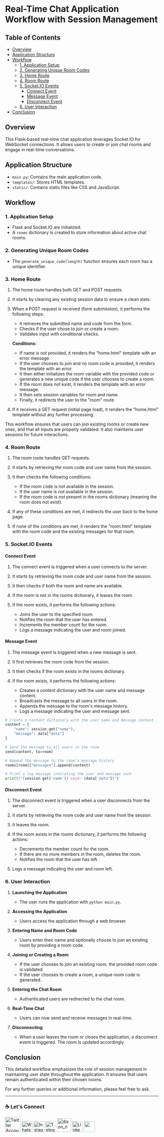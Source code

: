 # Real-Time Chat Application Workflow with Session Management

## Table of Contents

- [Overview](#overview)
- [Application Structure](#application-structure)
- [Workflow](#workflow)
  - [1. Application Setup](#1-application-setup)
  - [2. Generating Unique Room Codes](#2-generating-unique-room-codes)
  - [3. Home Route](#3-home-route)
  - [4. Room Route](#4-room-route)
  - [5. Socket.IO Events](#5-socketio-events)
    - [Connect Event](#connect-event)
    - [Message Event](#message-event)
    - [Disconnect Event](#disconnect-event)
  - [6. User Interaction](#6-user-interaction)
- [Conclusion](#conclusion)

## Overview

This Flask-based real-time chat application leverages Socket.IO for WebSocket connections. It allows users to create or join chat rooms and engage in real-time conversations.

## Application Structure

- `main.py`: Contains the main application code.
- `templates/`: Stores HTML templates.
- `static/`: Contains static files like CSS and JavaScript.

## Workflow

### 1. Application Setup

- Flask and Socket.IO are initialized.
- A `rooms` dictionary is created to store information about active chat rooms.

### 2. Generating Unique Room Codes

- The `generate_unique_code(length)` function ensures each room has a unique identifier.

### 3. Home Route

1. The home route handles both GET and POST requests.

2. It starts by clearing any existing session data to ensure a clean slate.

3. When a POST request is received (form submission), it performs the following steps:

   - It retrieves the submitted name and code from the form.
   - Checks if the user chose to join or create a room.
   - Validates input with conditional checks.
   
   <strong>Conditions:</strong>
   - If name is not provided, it renders the "home.html" template with an error message.
   - If the user chooses to join and no room code is provided, it renders the template with an error.
   - It then either initializes the room variable with the provided code or generates a new unique code if the user chooses to create a room.
   - If the room does not exist, it renders the template with an error message.
   - It then sets session variables for room and name.
   - Finally, it redirects the user to the "room" route.

4. If it receives a GET request (initial page load), it renders the "home.html" template without any further processing.

This workflow ensures that users can join existing rooms or create new ones, and that all inputs are properly validated. It also maintains user sessions for future interactions.


### 4. Room Route

1. The room route handles GET requests.

2. It starts by retrieving the room code and user name from the session.

3. It then checks the following conditions:

    - If the room code is not available in the session.
    - If the user name is not available in the session.
    - If the room code is not present in the rooms dictionary (meaning the room does not exist).

4. If any of these conditions are met, it redirects the user back to the home page.

5. If none of the conditions are met, it renders the "room.html" template with the room code and the existing messages for that room.


### 5. Socket.IO Events

#### Connect Event

1. The connect event is triggered when a user connects to the server.

2. It starts by retrieving the room code and user name from the session.

3. It then checks if both the room and name are available.

4. If the room is not in the rooms dictionary, it leaves the room.

5. If the room exists, it performs the following actions:

   - Joins the user to the specified room.
   - Notifies the room that the user has entered.
   - Increments the member count for the room.
   - Logs a message indicating the user and room joined.


#### Message Event

1. The message event is triggered when a new message is sent.

2. It first retrieves the room code from the session.

3. It then checks if the room exists in the rooms dictionary.

4. If the room exists, it performs the following actions:

   - Creates a content dictionary with the user name and message content.
   - Broadcasts the message to all users in the room.
   - Appends the message to the room's message history.
   - Logs a message indicating the user and message sent.

```python
# Create a content dictionary with the user name and message content
content = {
    "name": session.get("name"),
    "message": data["data"]
}

# Send the message to all users in the room
send(content, to=room)

# Append the message to the room's message history
rooms[room]["messages"].append(content)

# Print a log message indicating the user and message sent
print(f"{session.get('name')} said: {data['data']}")
````

#### Disconnect Event

1. The disconnect event is triggered when a user disconnects from the server.

2. It starts by retrieving the room code and user name from the session.

3. It leaves the room.

4. If the room exists in the rooms dictionary, it performs the following actions:

   - Decrements the member count for the room.
   - If there are no more members in the room, deletes the room.
   - Notifies the room that the user has left.

5. Logs a message indicating the user and room left.


### 6. User Interaction

1. **Launching the Application**
   - The user runs the application with `python main.py`.

2. **Accessing the Application**
   - Users access the application through a web browser.

3. **Entering Name and Room Code**
   - Users enter their name and optionally choose to join an existing room by providing a room code.

4. **Joining or Creating a Room**
   - If the user chooses to join an existing room, the provided room code is validated.
   - If the user chooses to create a room, a unique room code is generated.

5. **Entering the Chat Room**
   - Authenticated users are redirected to the chat room.

6. **Real-Time Chat**
   - Users can now send and receive messages in real-time.

7. **Disconnecting**
   - When a user leaves the room or closes the application, a disconnect event is triggered. The room is updated accordingly.

## Conclusion

This detailed workflow emphasizes the role of session management in maintaining user state throughout the application. It ensures that users remain authenticated within their chosen rooms.

For any further queries or additional information, please feel free to ask.

---
### ☕ Let's Connect
<a href="https://twitter.com/dixon1099"><img src="https://user-images.githubusercontent.com/74038190/241765460-cc4fe88c-7f7a-41d8-b449-34b7a178c1c6.gif" alt="Twitter Account" width="50"/></a>
<a href ="https://wa.me/+918838882908"><img src="https://github.com/dixon66/dixon66/blob/main/whatsapp-icon.svg" alt="Whatsapp Account" width="35"/></a>
<a href="https://www.instagram.com/dixon.1099/"><img src="https://cdn.cdnlogo.com/logos/i/92/instagram.svg" alt="Instagram Account" width="35"/></a>
<a href ="https://t.me/tele_one_bot"><img src="https://github.com/dixon66/dixon66/blob/main/Telegram_logo.svg" alt="Telegram Account" width="35"/></a>
<a href="https://www.leetcode.com/dixon_n"><img src="https://github.com/dixon66/dixon66/blob/main/leetcode.jpg" alt="dixon_n" width="45"/></a>
<a href ="https://www.linkedin.com/in/dixon055/"><img src="https://cdn.cdnlogo.com/logos/l/66/linkedin-icon.svg" alt="LinkedIn Account" width="35"/></a>
<a href="https://hashnode.com/@dixon55"><img src="https://www.cdnlogo.com/logos/h/71/hashnode.svg" width="35"></a>
#
